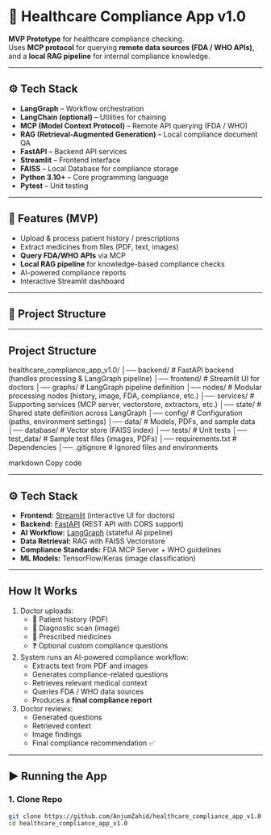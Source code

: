 # 🏥 Healthcare Compliance App v1.0  

**MVP Prototype** for healthcare compliance checking.  
Uses **MCP protocol** for querying **remote data sources (FDA / WHO APIs)**, and a **local RAG pipeline** for internal compliance knowledge.  

---

## ⚙️ Tech Stack  

- **LangGraph** – Workflow orchestration  
- **LangChain (optional)** – Utilities for chaining  
- **MCP (Model Context Protocol)** – Remote API querying (FDA / WHO)  
- **RAG (Retrieval-Augmented Generation)** – Local compliance document QA  
- **FastAPI** – Backend API services  
- **Streamlit** – Frontend interface  
- **FAISS** – Local Database for compliance storage  
- **Python 3.10+** – Core programming language  
- **Pytest** – Unit testing  

---

## 📌 Features (MVP)
- Upload & process patient history / prescriptions  
- Extract medicines from files (PDF, text, images)  
- **Query FDA/WHO APIs** via MCP  
- **Local RAG pipeline** for knowledge-based compliance checks  
- AI-powered compliance reports  
- Interactive Streamlit dashboard  

---

## 📂 Project Structure


---

## Project Structure
healthcare_compliance_app_v1.0/
│── backend/ # FastAPI backend (handles processing & LangGraph pipeline)
│── frontend/ # Streamlit UI for doctors
│── graphs/ # LangGraph pipeline definition
│── nodes/ # Modular processing nodes (history, image, FDA, compliance, etc.)
│── services/ # Supporting services (MCP server, vectorstore, extractors, etc.)
│── state/ # Shared state definition across LangGraph
│── config/ # Configuration (paths, environment settings)
│── data/ # Models, PDFs, and sample data
│── database/ # Vector store (FAISS index)
│── tests/ # Unit tests
│── test_data/ # Sample test files (images, PDFs)
│── requirements.txt # Dependencies
│── .gitignore # Ignored files and environments

markdown
Copy code

---

## ⚙️ Tech Stack
- **Frontend:** [Streamlit](https://streamlit.io/) (interactive UI for doctors)
- **Backend:** [FastAPI](https://fastapi.tiangolo.com/) (REST API with CORS support)
- **AI Workflow:** [LangGraph](https://github.com/langchain-ai/langgraph) (stateful AI pipeline)
- **Data Retrieval:** RAG with FAISS Vectorstore
- **Compliance Standards:** FDA MCP Server + WHO guidelines
- **ML Models:** TensorFlow/Keras (image classification)

---

##  How It Works
1. Doctor uploads:
   - 📑 Patient history (PDF)
   - 🩻 Diagnostic scan (image)
   - 💊 Prescribed medicines
   - ❓ Optional custom compliance questions
2. System runs an AI-powered compliance workflow:
   - Extracts text from PDF and images
   - Generates compliance-related questions
   - Retrieves relevant medical context
   - Queries FDA / WHO data sources
   - Produces a **final compliance report**
3. Doctor reviews:
   - Generated questions
   - Retrieved context
   - Image findings
   - Final compliance recommendation ✅

---

## ▶️ Running the App

### 1. Clone Repo
```bash
git clone https://github.com/AnjumZahid/healthcare_compliance_app_v1.0.git
cd healthcare_compliance_app_v1.0
